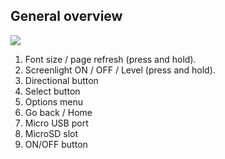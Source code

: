 ## General overview
![](http://static.energysistem.com/images/manuals/39225/54bfed3bb4167.jpg)

1.	Font size / page refresh (press and hold).
2.	Screenlight ON / OFF / Level (press and hold).
3.	Directional button 
4.	Select button
5.	Options menu
6.	Go back / Home
7.	Micro USB port 
8.	MicroSD slot
9.	ON/OFF button

